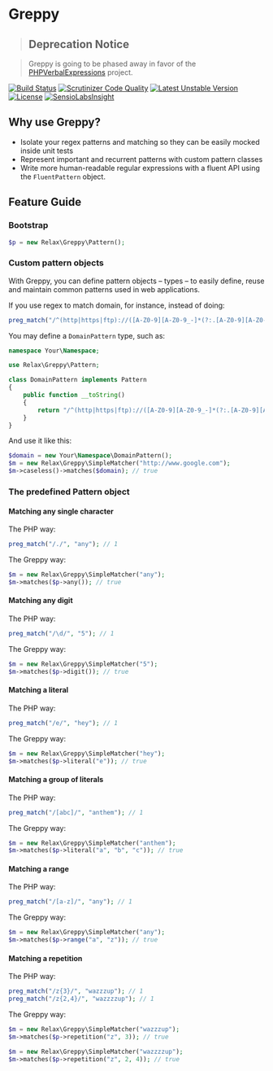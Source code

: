 Greppy
==================
>## Deprecation Notice

>Greppy is going to be phased away in favor of the [PHPVerbalExpressions](https://github.com/VerbalExpressions/PHPVerbalExpressions) project.

[![Build Status](https://travis-ci.org/drgomesp/greppy.svg?branch=master)](https://travis-ci.org/drgomesp/greppy)
[![Scrutinizer Code Quality](https://scrutinizer-ci.com/g/drgomesp/Greppy/badges/quality-score.png?s=2ee65804cbc0c223711d96c14367dd37a202824d)](https://scrutinizer-ci.com/g/drgomesp/Greppy/)
[![Latest Unstable Version](https://poser.pugx.org/relaxphp/greppy/v/unstable.png)](https://packagist.org/packages/relaxphp/greppy) 
[![License](https://poser.pugx.org/relaxphp/greppy/license.png)](https://packagist.org/packages/relaxphp/greppy)
[![SensioLabsInsight](https://insight.sensiolabs.com/projects/4aec493b-b7f3-4e43-8412-361b84a32c6f/mini.png)](https://insight.sensiolabs.com/projects/4aec493b-b7f3-4e43-8412-361b84a32c6f/mini.png)

Why use Greppy?
-------------
- Isolate your regex patterns and matching so they can be easily mocked inside unit tests
- Represent important and recurrent patterns with custom pattern classes
- Write more human-readable regular expressions with a fluent API using the `FluentPattern` object.

Feature Guide
-------------

### Bootstrap

```php
$p = new Relax\Greppy\Pattern();
```

### Custom pattern objects

With Greppy, you can define pattern objects – types – to easily define, reuse and maintain common
patterns used in web applications.

If you use regex to match domain, for instance, instead of doing:

```php
preg_match("/^(http|https|ftp)://([A-Z0-9][A-Z0-9_-]*(?:.[A-Z0-9][A-Z0-9_-]*)+):?(d+)?/?/i", $subject);
```

You may define a `DomainPattern` type, such as:
 
```php
namespace Your\Namespace;

use Relax\Greppy\Pattern;

class DomainPattern implements Pattern
{
    public function __toString()
    {
        return "/^(http|https|ftp)://([A-Z0-9][A-Z0-9_-]*(?:.[A-Z0-9][A-Z0-9_-]*)+):?(d+)?/?/";
    }
}
```

And use it like this:
 
```php
$domain = new Your\Namespace\DomainPattern();
$m = new Relax\Greppy\SimpleMatcher("http://www.google.com");
$m->caseless()->matches($domain); // true
```

### The predefined Pattern object

#### Matching any single character

The PHP way:
```php
preg_match("/./", "any"); // 1
```
The Greppy way:
```php
$m = new Relax\Greppy\SimpleMatcher("any");
$m->matches($p->any()); // true
```

#### Matching any digit

The PHP way:
```php
preg_match("/\d/", "5"); // 1
```
The Greppy way:
```php
$m = new Relax\Greppy\SimpleMatcher("5");
$m->matches($p->digit()); // true
```

#### Matching a literal

The PHP way:
```php
preg_match("/e/", "hey"); // 1
```
The Greppy way:
```php
$m = new Relax\Greppy\SimpleMatcher("hey");
$m->matches($p->literal("e")); // true
```

#### Matching a group of literals

The PHP way:
```php
preg_match("/[abc]/", "anthem"); // 1
```
The Greppy way:
```php
$m = new Relax\Greppy\SimpleMatcher("anthem");
$m->matches($p->literal("a", "b", "c")); // true
```

#### Matching a range

The PHP way:
```php
preg_match("/[a-z]/", "any"); // 1
```
The Greppy way:
```php
$m = new Relax\Greppy\SimpleMatcher("any");
$m->matches($p->range("a", "z")); // true
```

#### Matching a repetition

The PHP way:
```php
preg_match("/z{3}/", "wazzzup"); // 1
preg_match("/z{2,4}/", "wazzzzup"); // 1
```
The Greppy way:
```php
$m = new Relax\Greppy\SimpleMatcher("wazzzup");
$m->matches($p->repetition("z", 3)); // true

$m = new Relax\Greppy\SimpleMatcher("wazzzzup"); 
$m->matches($p->repetition("z", 2, 4)); // true
```

